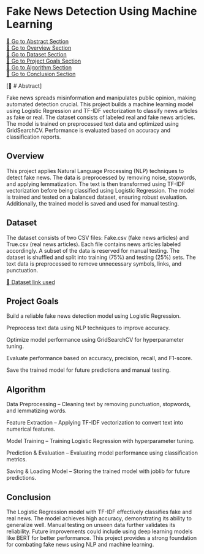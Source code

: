 # Fake News Detection Using Machine Learning

[🔗 Go to Abstract Section](#abstract)  
[🔗 Go to Overview Section](#overview)  
[🔗 Go to Dataset Section](#dataset)  
[🔗 Go to Project Goals Section](#project-goals)  
[🔗 Go to Algorithm Section](#algorithm)  
[🔗 Go to Conclusion Section](#conclusion)

[🔗 # Abstract]

Fake news spreads misinformation and manipulates public opinion, making automated detection crucial. This project builds a machine learning model using Logistic Regression and TF-IDF vectorization to classify news articles as fake or real. The dataset consists of labeled real and fake news articles. The model is trained on preprocessed text data and optimized using GridSearchCV. Performance is evaluated based on accuracy and classification reports.

## Overview

This project applies Natural Language Processing (NLP) techniques to detect fake news. The data is preprocessed by removing noise, stopwords, and applying lemmatization. The text is then transformed using TF-IDF vectorization before being classified using Logistic Regression. The model is trained and tested on a balanced dataset, ensuring robust evaluation. Additionally, the trained model is saved and used for manual testing.

## Dataset

The dataset consists of two CSV files: Fake.csv (fake news articles) and True.csv (real news articles). Each file contains news articles labeled accordingly. A subset of the data is reserved for manual testing. The dataset is shuffled and split into training (75%) and testing (25%) sets. The text data is preprocessed to remove unnecessary symbols, links, and punctuation.

[🔗 Dataset link used](https://www.kaggle.com/datasets/jainpooja/fake-news-detection)

## Project Goals

Build a reliable fake news detection model using Logistic Regression.

Preprocess text data using NLP techniques to improve accuracy.

Optimize model performance using GridSearchCV for hyperparameter tuning.

Evaluate performance based on accuracy, precision, recall, and F1-score.

Save the trained model for future predictions and manual testing.

## Algorithm

Data Preprocessing – Cleaning text by removing punctuation, stopwords, and lemmatizing words.

Feature Extraction – Applying TF-IDF vectorization to convert text into numerical features.

Model Training – Training Logistic Regression with hyperparameter tuning.

Prediction & Evaluation – Evaluating model performance using classification metrics.

Saving & Loading Model – Storing the trained model with joblib for future predictions.

## Conclusion

The Logistic Regression model with TF-IDF effectively classifies fake and real news. The model achieves high accuracy, demonstrating its ability to generalize well. Manual testing on unseen data further validates its reliability. Future improvements could include using deep learning models like BERT for better performance. This project provides a strong foundation for combating fake news using NLP and machine learning.

